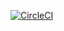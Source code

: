 [![CircleCI](https://circleci.com/gh/Northernberg/The-office.svg?style=svg)](https://circleci.com/gh/Northernberg/The-office)
